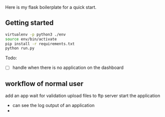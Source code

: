  Here is my flask boilerplate for a quick start.
 
 ## Getting started 
 
 ```sh
 virtualenv -p python3 ./env
 source env/bin/activate
 pip install -r requirements.txt
 python run.py
 ```

 Todo:

 - [ ] handle when there is no application on the dashboard

## workflow of normal user
add an app
wait for validation
upload files to ftp server
start the application

+ can see the log output of an application
+